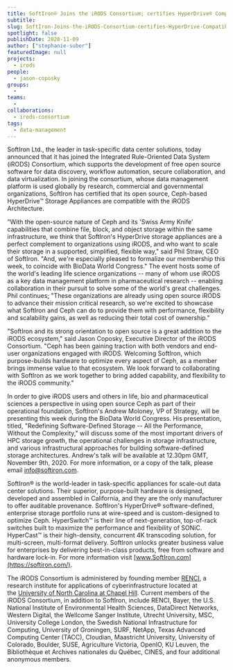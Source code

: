 ```yaml
---
title: SoftIron® Joins the iRODS Consortium; certifies HyperDrive® Compatibility with iRODS Architecture
subtitle: 
slug: SoftIron-Joins-the-iRODS-Consortium-certifies-HyperDrive-Compatibility-with-iRODS-Architecture
spotlight: false
publishDate: 2020-11-09
author: ["stephanie-suber"]
featuredImage: null
projects:
  - irods
people:
  - jason-coposky
groups:
  -
teams:
  - 
collaborations:
  - irods-consortium
tags:
  - data-management
---
```


SoftIron Ltd., the leader in task-specific data center solutions, today announced that it has joined the Integrated Rule-Oriented Data System (iRODS) Consortium, which supports the development of free open source software for data discovery, workflow automation, secure collaboration, and data virtualization. In joining the consortium, whose data management platform is used globally by research, commercial and governmental organizations, SoftIron has certified that its open source, Ceph-based HyperDrive™ Storage Appliances are compatible with the iRODS Architecture.

"With the open-source nature of Ceph and its 'Swiss Army Knife' capabilities that combine file, block, and object storage within the same infrastructure, we think that SoftIron's HyperDrive storage appliances are a perfect complement to organizations using iRODS, and who want to scale their storage in a supported, simplified, flexible way," said Phil Straw, CEO of SoftIron. "And, we're especially pleased to formalize our membership this week, to coincide with BioData World Congress." The event hosts some of the world's leading life science organizations -- many of whom use iRODS as a key data management platform in pharmaceutical research -- enabling collaboration in their pursuit to solve some of the world's great challenges. Phil continues; "These organizations are already using open source iRODS to advance their mission critical research, so we're excited to showcase what SoftIron and Ceph can do to provide them with performance, flexibility and scalability gains, as well as reducing their total cost of ownership."

"SoftIron and its strong orientation to open source is a great addition to the iRODS ecosystem," said Jason Coposky, Executive Director of the iRODS Consortium. "Ceph has been gaining traction with both vendors and end-user organizations engaged with iRODS. Welcoming SoftIron, which purpose-builds hardware to optimize every aspect of Ceph, as a member brings immense value to that ecosystem. We look forward to collaborating with SoftIron as we work together to bring added capability, and flexibility to the iRODS community."

In order to give iRODS users and others in life, bio and pharmaceutical sciences a perspective in using open source Ceph as part of their operational foundation, SoftIron's Andrew Moloney, VP of Strategy, will be presenting this week during the BioData World Congress. His presentation, titled, "Redefining Software-Defined Storage -- All the Performance, Without the Complexity," will discuss some of the most important drivers of HPC storage growth, the operational challenges in storage infrastructure, and various infrastructural approaches for building software-defined storage architectures. Andrew's talk will be available at 12.30pm GMT, November 9th, 2020. For more information, or a copy of the talk, please email info@softiron.com.

SoftIron® is the world-leader in task-specific appliances for scale-out data center solutions. Their superior, purpose-built hardware is designed, developed and assembled in California, and they are the only manufacturer to offer auditable provenance. SoftIron's HyperDrive® software-defined, enterprise storage portfolio runs at wire-speed and is custom-designed to optimize Ceph. HyperSwitch™ is their line of next-generation, top-of-rack switches built to maximize the performance and flexibility of SONiC. HyperCast™ is their high-density, concurrent 4K transcoding solution, for multi-screen, multi-format delivery. SoftIron unlocks greater business value for enterprises by delivering best-in-class products, free from software and hardware lock-in. For more information visit [www.SoftIron.com](https://softiron.com/).

The iRODS Consortium is administered by founding member [RENCI](https://renci.org/), a research institute for applications of cyberinfrastructure located at the [University of North Carolina at Chapel Hill](https://unc.edu/). Current members of the iRODS Consortium, in addition to SoftIron, include RENCI, Bayer, the U.S. National Institute of Environmental Health Sciences, DataDirect Networks, Western Digital, the Wellcome Sanger Institute, Utrecht University, MSC, University College London, the Swedish National Infrastructure for Computing, University of Groningen, SURF, NetApp, Texas Advanced Computing Center (TACC), Cloudian, Maastricht University, University of Colorado, Boulder, SUSE, Agriculture Victoria, OpenIO, KU Leuven, the Bibliothèque et Archives nationales du Québec, CINES, and four additional anonymous members.
